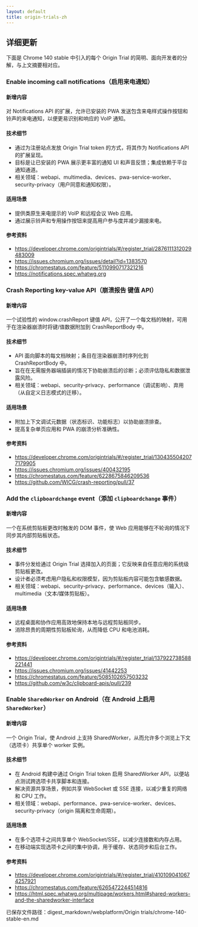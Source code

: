 ```yaml
---
layout: default
title: origin-trials-zh
---
```


## 详细更新

下面是 Chrome 140 stable 中引入的每个 Origin Trial 的简明、面向开发者的分解，与上文摘要相对应。

### Enable incoming call notifications（启用来电通知）

#### 新增内容
对 Notifications API 的扩展，允许已安装的 PWA 发送包含来电样式操作按钮和铃声的来电通知，以便更易识别和响应的 VoIP 通知。

#### 技术细节
- 通过为注册站点发放 Origin Trial token 的方式，将其作为 Notifications API 的扩展呈现。
- 目标是让已安装的 PWA 展示更丰富的通知 UI 和声音反馈；集成依赖于平台通知通道。
- 相关领域：webapi、multimedia、devices、pwa-service-worker、security-privacy（用户同意和通知权限）。

#### 适用场景
- 提供类原生来电提示的 VoIP 和远程会议 Web 应用。
- 通过展示铃声和专用操作按钮来提高用户参与度并减少漏接来电。

#### 参考资料
- https://developer.chrome.com/origintrials/#/register_trial/2876111312029483009
- https://issues.chromium.org/issues/detail?id=1383570
- https://chromestatus.com/feature/5110990717321216
- https://notifications.spec.whatwg.org

### Crash Reporting key-value API（崩溃报告 键值 API）

#### 新增内容
一个试验性的 window.crashReport 键值 API，公开了一个每文档的映射，可用于在渲染器崩溃时将键/值数据附加到 CrashReportBody 中。

#### 技术细节
- API 面向脚本的每文档映射；条目在渲染器崩溃时序列化到 CrashReportBody 中。
- 旨在在无需服务器端插装的情况下协助崩溃后的诊断；必须评估隐私和数据泄露风险。
- 相关领域：webapi、security-privacy、performance（调试影响）、弃用（从自定义日志模式的迁移）。

#### 适用场景
- 附加上下文调试元数据（状态标识、功能标志）以协助崩溃排查。
- 提高复杂单页应用和 PWA 的崩溃分析准确性。

#### 参考资料
- https://developer.chrome.com/origintrials/#/register_trial/1304355042077179905
- https://issues.chromium.org/issues/400432195
- https://chromestatus.com/feature/6228675846209536
- https://github.com/WICG/crash-reporting/pull/37

### Add the `clipboardchange` event（添加 `clipboardchange` 事件）

#### 新增内容
一个在系统剪贴板更改时触发的 DOM 事件，使 Web 应用能够在不轮询的情况下同步其内部剪贴板状态。

#### 技术细节
- 事件分发给通过 Origin Trial 选择加入的页面；它反映来自任意应用的系统级剪贴板更改。
- 设计者必须考虑用户隐私和权限模型，因为剪贴板内容可能包含敏感数据。
- 相关领域：webapi、security-privacy、performance、devices（输入）、multimedia（文本/媒体剪贴板）。

#### 适用场景
- 远程桌面和协作应用高效地保持本地与远程剪贴板同步。
- 消除昂贵的周期性剪贴板轮询，从而降低 CPU 和电池消耗。

#### 参考资料
- https://developer.chrome.com/origintrials/#/register_trial/137922738588221441
- https://issues.chromium.org/issues/41442253
- https://chromestatus.com/feature/5085102657503232
- https://github.com/w3c/clipboard-apis/pull/239

### Enable `SharedWorker` on Android（在 Android 上启用 `SharedWorker`）

#### 新增内容
一个 Origin Trial，使 Android 上支持 SharedWorker，从而允许多个浏览上下文（选项卡）共享单个 worker 实例。

#### 技术细节
- 在 Android 构建中通过 Origin Trial token 启用 SharedWorker API，以便站点测试跨选项卡共享脚本和连接。
- 解决资源共享场景，例如共享 WebSocket 或 SSE 连接，以减少重复的网络和 CPU 工作。
- 相关领域：webapi、performance、pwa-service-worker、devices、security-privacy（origin 隔离和生命周期）。

#### 适用场景
- 在多个选项卡之间共享单个 WebSocket/SSE，以减少连接数和内存占用。
- 在移动端实现选项卡之间的集中协调，用于缓存、状态同步和后台工作。

#### 参考资料
- https://developer.chrome.com/origintrials/#/register_trial/4101090410674257921
- https://chromestatus.com/feature/6265472244514816
- https://html.spec.whatwg.org/multipage/workers.html#shared-workers-and-the-sharedworker-interface

已保存文件路径：digest_markdown/webplatform/Origin trials/chrome-140-stable-en.md

